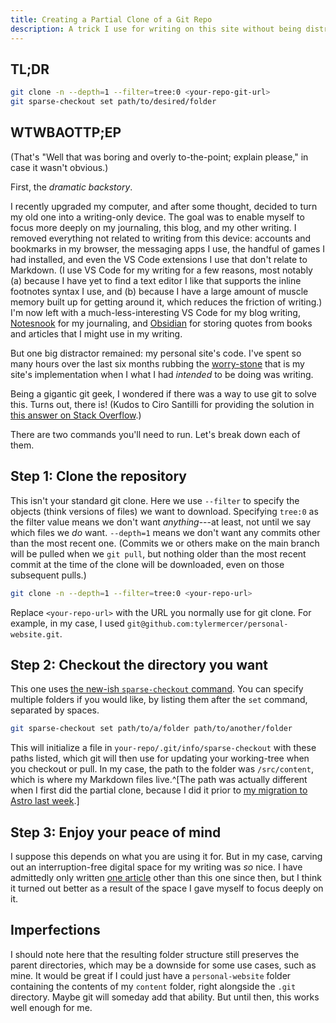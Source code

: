 ```yaml
---
title: Creating a Partial Clone of a Git Repo
description: A trick I use for writing on this site without being distracted by its code
---
```


## TL;DR

```bash
git clone -n --depth=1 --filter=tree:0 <your-repo-git-url>
git sparse-checkout set path/to/desired/folder
```

## WTWBAOTTP;EP

(That's "Well that was boring and overly to-the-point; explain please," in case
it wasn't obvious.)

First, the _dramatic backstory_.

I recently upgraded my computer, and after some thought, decided to turn my old
one into a writing-only device. The goal was to enable myself to focus more
deeply on my journaling, this blog, and my other writing. I removed everything
not related to writing from this device: accounts and bookmarks in my browser,
the messaging apps I use, the handful of games I had installed, and even the VS
Code extensions I use that don't relate to Markdown. (I use VS Code for my
writing for a few reasons, most notably (a) because I have yet to find a text
editor I like that supports the inline footnotes syntax I use, and (b) because I
have a large amount of muscle memory built up for getting around it, which
reduces the friction of writing.) I'm now left with a much-less-interesting VS
Code for my blog writing, [Notesnook](https://notesnook.com/) for my journaling,
and [Obsidian](https://obsidian.md/) for storing quotes from books and articles
that I might use in my writing.

But one big distractor remained: my personal site's code. I've spent so
many hours over the last six months rubbing the
[worry-stone](https://ethanmarcotte.com/wrote/let-a-website-be-a-worry-stone/)
that is my site's implementation when I what I had _intended_ to be doing was
writing.

Being a gigantic git geek, I wondered if there was a way to use git to solve
this. Turns out, there is! (Kudos to Ciro Santilli for providing the solution in
[this answer on Stack Overflow](https://stackoverflow.com/a/52269934).)

There are two commands you'll need to run. Let's break down each of them.

## Step 1: Clone the repository

This isn't your standard git clone. Here we use `--filter` to specify the
objects (think versions of files) we want to download. Specifying `tree:0` as
the filter value means we don't want _anything_---at least, not until we say
which files we _do_ want. `--depth=1` means we don't want any commits other than
the most recent one. (Commits we or others make on the main branch will be
pulled when we `git pull`, but nothing older than the most recent commit at the
time of the clone will be downloaded, even on those subsequent pulls.)

```bash
git clone -n --depth=1 --filter=tree:0 <your-repo-url>
```

Replace `<your-repo-url>` with the URL you normally use for git clone. For
example, in my case, I used
`git@github.com:tylermercer/personal-website.git`.

## Step 2: Checkout the directory you want

This one uses
[the new-ish `sparse-checkout` command](https://www.git-scm.com/docs/git-sparse-checkout).
You can specify multiple folders if you would like, by listing them after the
`set` command, separated by spaces.

```bash
git sparse-checkout set path/to/a/folder path/to/another/folder
```

This will initialize a file in `your-repo/.git/info/sparse-checkout` with these
paths listed, which git will then use for updating your working-tree when you
checkout or pull. In my case, the path to the folder was `/src/content`, which
is where my Markdown files live.^[The path was actually different when I first
did the partial clone, because I did it prior to
[my migration to Astro last week](https://github.com/tylermercer/personal-website/pull/63).]

## Step 3: Enjoy your peace of mind

I suppose this depends on what you are using it for. But in my case, carving out
an interruption-free digital space for my writing was _so_ nice. I have
admittedly only written
[one article](https://tylermercer.net/posts/faith/certainty-and-uncertainty-as-elements-of-faith/)
other than this one since then, but I think it turned out better as a result of
the space I gave myself to focus deeply on it.

## Imperfections

I should note here that the resulting folder structure still preserves the
parent directories, which may be a downside for some use cases, such as mine. It
would be great if I could just have a `personal-website` folder containing the
contents of my `content` folder, right alongside the `.git` directory. Maybe git
will someday add that ability. But until then, this works well enough for me.
